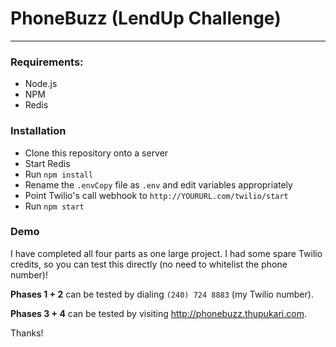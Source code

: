 
# PhoneBuzz (LendUp Challenge)
------------------------------

### Requirements: 

- Node.js 
- NPM
- Redis

### Installation

- Clone this repository onto a server
- Start Redis
- Run `npm install`
- Rename the `.envCopy` file as `.env` and edit variables appropriately
- Point Twilio's call webhook to `http://YOURURL.com/twilio/start`
- Run `npm start`

### Demo

I have completed all four parts as one large project. I had some spare Twilio credits, so you can test this directly (no need to whitelist the phone number)!

**Phases 1 + 2** can be tested by dialing `(240) 724 8883` (my Twilio number). 

**Phases 3 + 4** can be tested by visiting http://phonebuzz.thupukari.com. 

Thanks!



